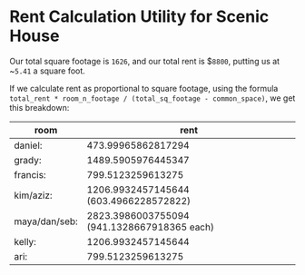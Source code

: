 # Rent Calculation Utility for Scenic House

Our total square footage is `1626`, and our total rent is $`8800`, putting us at ~`5.41` a square foot.

If we calculate rent as proportional to square footage, using the formula `total_rent * room_n_footage / (total_sq_footage - common_space)`, we get this breakdown:

| room | rent |
| --- | --- | 
| daniel: | 473.99965862817294 |
| grady: | 1489.5905976445347 |
| francis: | 799.5123259613275 |
| kim/aziz: | 1206.9932457145644 (603.4966228572822) |
| maya/dan/seb: | 2823.3986003755094 (941.1328667918365 each)|
| kelly: | 1206.9932457145644 |
| ari: | 799.5123259613275 |